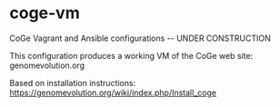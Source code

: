 # coge-vm
CoGe Vagrant and Ansible configurations -- UNDER CONSTRUCTION

This configuration produces a working VM of the CoGe web site:  genomevolution.org

Based on installation instructions:  https://genomevolution.org/wiki/index.php/Install_coge
